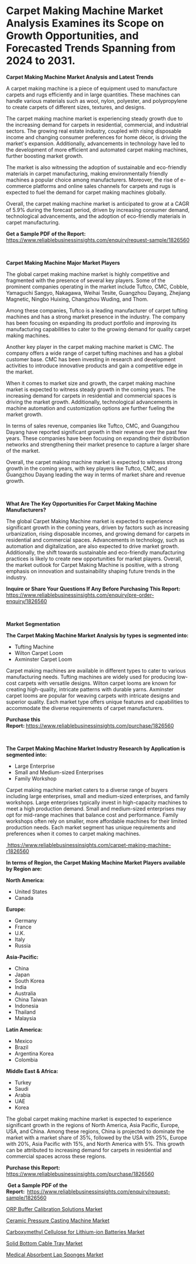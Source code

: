 <p><h1>Carpet Making Machine Market Analysis Examines its Scope on Growth Opportunities, and Forecasted Trends Spanning from 2024 to 2031.</h1></p><p><strong>Carpet Making Machine Market Analysis and Latest Trends</strong></p>
<p><p>A carpet making machine is a piece of equipment used to manufacture carpets and rugs efficiently and in large quantities. These machines can handle various materials such as wool, nylon, polyester, and polypropylene to create carpets of different sizes, textures, and designs.</p><p>The carpet making machine market is experiencing steady growth due to the increasing demand for carpets in residential, commercial, and industrial sectors. The growing real estate industry, coupled with rising disposable income and changing consumer preferences for home décor, is driving the market's expansion. Additionally, advancements in technology have led to the development of more efficient and automated carpet making machines, further boosting market growth.</p><p>The market is also witnessing the adoption of sustainable and eco-friendly materials in carpet manufacturing, making environmentally friendly machines a popular choice among manufacturers. Moreover, the rise of e-commerce platforms and online sales channels for carpets and rugs is expected to fuel the demand for carpet making machines globally.</p><p>Overall, the carpet making machine market is anticipated to grow at a CAGR of 5.9% during the forecast period, driven by increasing consumer demand, technological advancements, and the adoption of eco-friendly materials in carpet manufacturing.</p></p>
<p><strong>Get a Sample PDF of the Report:&nbsp;</strong> <a href="https://www.reliablebusinessinsights.com/enquiry/request-sample/1826560">https://www.reliablebusinessinsights.com/enquiry/request-sample/1826560</a></p>
<p>&nbsp;</p>
<p><strong>Carpet Making Machine Major Market Players</strong></p>
<p><p>The global carpet making machine market is highly competitive and fragmented with the presence of several key players. Some of the prominent companies operating in the market include Tuftco, CMC, Cobble, Yamaguchi Sangyo, Nakagawa, Weihai Tesite, Guangzhou Dayang, Zhejiang Magnetic, Ningbo Huixing, Changzhou Wuding, and Thom.</p><p>Among these companies, Tuftco is a leading manufacturer of carpet tufting machines and has a strong market presence in the industry. The company has been focusing on expanding its product portfolio and improving its manufacturing capabilities to cater to the growing demand for quality carpet making machines.</p><p>Another key player in the carpet making machine market is CMC. The company offers a wide range of carpet tufting machines and has a global customer base. CMC has been investing in research and development activities to introduce innovative products and gain a competitive edge in the market.</p><p>When it comes to market size and growth, the carpet making machine market is expected to witness steady growth in the coming years. The increasing demand for carpets in residential and commercial spaces is driving the market growth. Additionally, technological advancements in machine automation and customization options are further fueling the market growth.</p><p>In terms of sales revenue, companies like Tuftco, CMC, and Guangzhou Dayang have reported significant growth in their revenue over the past few years. These companies have been focusing on expanding their distribution networks and strengthening their market presence to capture a larger share of the market.</p><p>Overall, the carpet making machine market is expected to witness strong growth in the coming years, with key players like Tuftco, CMC, and Guangzhou Dayang leading the way in terms of market share and revenue growth.</p></p>
<p>&nbsp;</p>
<p><strong>What Are The Key Opportunities For Carpet Making Machine Manufacturers?</strong></p>
<p><p>The global Carpet Making Machine market is expected to experience significant growth in the coming years, driven by factors such as increasing urbanization, rising disposable incomes, and growing demand for carpets in residential and commercial spaces. Advancements in technology, such as automation and digitalization, are also expected to drive market growth. Additionally, the shift towards sustainable and eco-friendly manufacturing practices is likely to create new opportunities for market players. Overall, the market outlook for Carpet Making Machine is positive, with a strong emphasis on innovation and sustainability shaping future trends in the industry.</p></p>
<p><strong>Inquire or Share Your Questions If Any Before Purchasing This Report:</strong> <a href="https://www.reliablebusinessinsights.com/enquiry/pre-order-enquiry/1826560">https://www.reliablebusinessinsights.com/enquiry/pre-order-enquiry/1826560</a></p>
<p>&nbsp;</p>
<p><strong>Market Segmentation</strong></p>
<p><strong>The Carpet Making Machine Market Analysis by types is segmented into:</strong></p>
<p><ul><li>Tufting Machine</li><li>Wilton Carpet Loom</li><li>Axminster Carpet Loom</li></ul></p>
<p><p>Carpet making machines are available in different types to cater to various manufacturing needs. Tufting machines are widely used for producing low-cost carpets with versatile designs. Wilton carpet looms are known for creating high-quality, intricate patterns with durable yarns. Axminster carpet looms are popular for weaving carpets with intricate designs and superior quality. Each market type offers unique features and capabilities to accommodate the diverse requirements of carpet manufacturers.</p></p>
<p><strong>Purchase this Report:&nbsp;</strong><a href="https://www.reliablebusinessinsights.com/purchase/1826560">https://www.reliablebusinessinsights.com/purchase/1826560</a></p>
<p>&nbsp;</p>
<p><strong>The Carpet Making Machine Market Industry Research by Application is segmented into:</strong></p>
<p><ul><li>Large Enterprise</li><li>Small and Medium-sized Enterprises</li><li>Family Workshop</li></ul></p>
<p><p>Carpet making machine market caters to a diverse range of buyers including large enterprises, small and medium-sized enterprises, and family workshops. Large enterprises typically invest in high-capacity machines to meet a high production demand. Small and medium-sized enterprises may opt for mid-range machines that balance cost and performance. Family workshops often rely on smaller, more affordable machines for their limited production needs. Each market segment has unique requirements and preferences when it comes to carpet making machines.</p></p>
<p><a href="https://www.reliablebusinessinsights.com/carpet-making-machine-r1826560">&nbsp;https://www.reliablebusinessinsights.com/carpet-making-machine-r1826560</a></p>
<p><strong>In terms of Region, the Carpet Making Machine Market Players available by Region are:</strong></p>
<p>
    <p> <strong> North America: </strong>
        <ul>
            <li>United States</li>
            <li>Canada</li>
        </ul>
        </p> 
    <p> <strong> Europe: </strong>
        <ul>
            <li>Germany</li>
            <li>France</li>
            <li>U.K.</li>
            <li>Italy</li>
            <li>Russia</li>
        </ul>
        </p> 
    <p> <strong> Asia-Pacific: </strong>
        <ul>
            <li>China</li>
            <li>Japan</li>
            <li>South Korea</li>
            <li>India</li>
            <li>Australia</li>
            <li>China Taiwan</li>
            <li>Indonesia</li>
            <li>Thailand</li>
            <li>Malaysia</li>
        </ul>
        </p> 
    <p> <strong> Latin America: </strong>
        <ul>
            <li>Mexico</li>
            <li>Brazil</li>
            <li>Argentina Korea</li>
            <li>Colombia</li>
        </ul>
        </p> 
    <p> <strong> Middle East & Africa: </strong>
        <ul>
            <li>Turkey</li>
            <li>Saudi</li>
            <li>Arabia</li>
            <li>UAE</li>
            <li>Korea</li>
        </ul>
    </p>
    </p>
<p><p>The global carpet making machine market is expected to experience significant growth in the regions of North America, Asia Pacific, Europe, USA, and China. Among these regions, China is projected to dominate the market with a market share of 35%, followed by the USA with 25%, Europe with 20%, Asia Pacific with 15%, and North America with 5%. This growth can be attributed to increasing demand for carpets in residential and commercial spaces across these regions.</p></p>
<p><strong>Purchase this Report: </strong><a href="https://www.reliablebusinessinsights.com/purchase/1826560">https://www.reliablebusinessinsights.com/purchase/1826560</a></p>
<p>&nbsp;<strong>Get a Sample PDF of the Report:&nbsp;&nbsp;</strong><a href="https://www.reliablebusinessinsights.com/enquiry/request-sample/1826560">https://www.reliablebusinessinsights.com/enquiry/request-sample/1826560</a></p>
<p><strong></strong></p>
<p><p><a href="https://medium.com/@ruth.gibson8095/analyzing-orp-buffer-calibration-solutions-market-dynamics-and-growth-drivers-and-forecasted-for-677fbf15a71f">ORP Buffer Calibration Solutions Market</a></p><p><a href="https://www.linkedin.com/pulse/global-ceramic-pressure-casting-machine-market-exploring-share-mvylc?trackingId=EdwYSq%2F6T5WWI4ThEHzikg%3D%3D">Ceramic Pressure Casting Machine Market</a></p><p><a href="https://medium.com/@colin.dunca43545/carboxymethyl-cellulose-for-lithium-ion-batteries-market-investigation-industry-evolution-and-bdec135c8b5b">Carboxymethyl Cellulose for Lithium-ion Batteries Market</a></p><p><a href="https://github.com/drzsklfn31/Market-Research-Report-List-1/blob/main/solid-bottom-cable-tray-market.md">Solid Bottom Cable Tray Market</a></p><p><a href="https://www.linkedin.com/pulse/medical-absorbent-lap-sponges-market-size-segmentation-trends-e4q0e?trackingId=cODAOI5wQU6XwrjuPYzWvA%3D%3D">Medical Absorbent Lap Sponges Market</a></p></p>